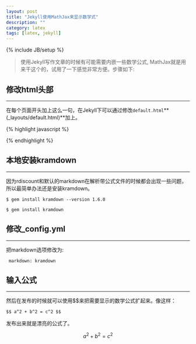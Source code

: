 ```yaml
---
layout: post
title: "Jekyll使用MathJax来显示数学式"
description: ""
category: latex
tags: [latex, jekyll]
---
```

{% include JB/setup %}

> 使用Jekyll写作文章的时候有可能需要内嵌一些数学公式, MathJax就是用来干这个的，试用了一下感觉非常方便。步骤如下:

## 修改html头部
---

在每个页面开头加上这么一句，在Jekyll下可以通过修改`default.html`**(_layouts/default.html)**加上。

{% highlight javascript %}
<script type="text/javascript"
	src="http://cdn.mathjax.org/mathjax/latest/MathJax.js?config=TeX-AMS-MML_HTMLorMML">
</script>
{% endhighlight %}

## 本地安装kramdown
---

因为rdiscount和默认的markdown在解析带公式文件的时候都会出现一些问题，所以最简单办法还是安装kramdown。

`$ gem install kramdown --version 1.6.0`

`$ gem install kramdown`

## 修改_config.yml
---

把markdown选项修改为:

` markdown: kramdown`

## 输入公式
---

然后在发布的时候就可以使用$$来把需要显示的数学公式扩起来。像这样：

`$$ a^2 + b^2 = c^2 $$`

发布出来就是漂亮的公式了。

$$ a^2 + b^2 = c^2 $$

